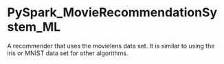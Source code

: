 # PySpark_MovieRecommendationSystem_ML
A recommender that uses the movielens data set. It is similar to using the iris or MNIST data set for other algorithms.
